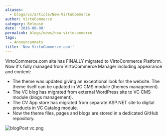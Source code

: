 ```yaml
---
aliases:
  - blogs/vc/article/New-VirtoCommerce
author: VirtoCommerce
category: Release
date: '2016-08-08'
permalink: blogs/news/new-virtocommerce
tags:
  - Announcemnets
title: 'New VirtoCommerce.com!'
---
```

VirtoCommerce.com site has FINALLY migrated to VirtoCommerce Platform. Now it's fully managed from VirtoCommerce Manager <!--excerpt--> including appearance and content:

* The theme was updated giving an exceptional look for the website. The theme itself can be updated in VC CMS module (themes management).
* The VC blog has migrated from external WordPress site to VC CMS module (blogs management).
* The CV App store has migrated from separate ASP.NET site to digital products in VC Catalog module.
* Now the theme files, pages and blogs are stored in a dedicated GitHub repository.

![blogPost vc.png](assets/images/blog/blogPost_vc.png)